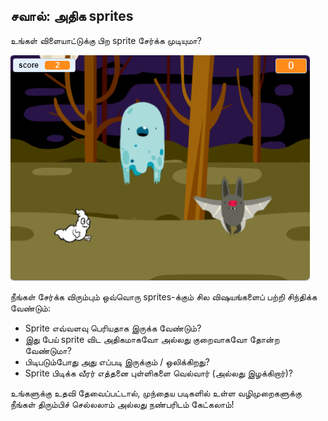 ## சவால்: அதிக sprites

உங்கள் விளையாட்டுக்கு பிற sprite சேர்க்க முடியுமா?

![திரைப்பிடிப்பு](images/ghost-final.png)

நீங்கள் சேர்க்க விரும்பும் ஒவ்வொரு sprites-க்கும் சில விஷயங்களைப் பற்றி சிந்திக்க வேண்டும்:

+ Sprite எவ்வளவு பெரியதாக இருக்க வேண்டும்?
+ இது பேய் sprite விட அதிகமாகவோ அல்லது குறைவாகவோ தோன்ற வேண்டுமா?
+ பிடிபடும்போது அது எப்படி இருக்கும் / ஒலிக்கிறது?
+ Sprite பிடிக்க வீரர் எத்தனை புள்ளிகளை வெல்வார் (அல்லது இழக்கிறார்)?

உங்களுக்கு உதவி தேவைப்பட்டால், முந்தைய படிகளில் உள்ள வழிமுறைகளுக்கு நீங்கள் திரும்பிச் செல்லலாம் அல்லது நண்பரிடம் கேட்கலாம்!